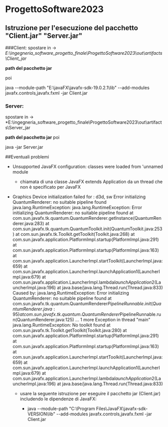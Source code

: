 # ProgettoSoftware2023

## Istruzione per l'esecuzione del pacchetto "Client.jar" "Server.jar"

###Client:
spostare in -> *E:\ingegneria_software_progetto_finale\ProgettoSoftware2023\out\artifacts\Client_jar*

**path del pacchetto jar**

poi

java --module-path "E:\javaFX\javafx-sdk-19.0.2.1\lib" --add-modules javafx.controls,javafx.fxml -jar Client.jar

### Server:

spostare in -> *E:\ingegneria_software_progetto_finale\ProgettoSoftware2023\out\artifacts\Server_jar

**path del pacchetto jar**
poi

java -jar Server.jar

##Eventuali problemi

* Unsupported JavaFX configuration: classes were loaded from 'unnamed module
  * chiamata di una classe JavaFX extends Application da un thread che non è specificato per JavaFX 


* Graphics Device initialization failed for :  d3d, sw
  Error initializing QuantumRenderer: no suitable pipeline found
  java.lang.RuntimeException: java.lang.RuntimeException: Error initializing QuantumRenderer: no suitable pipeline found
  at com.sun.javafx.tk.quantum.QuantumRenderer.getInstance(QuantumRenderer.java:283)
  at com.sun.javafx.tk.quantum.QuantumToolkit.init(QuantumToolkit.java:253)
  at com.sun.javafx.tk.Toolkit.getToolkit(Toolkit.java:268)
  at com.sun.javafx.application.PlatformImpl.startup(PlatformImpl.java:291)
  at com.sun.javafx.application.PlatformImpl.startup(PlatformImpl.java:163)
  at com.sun.javafx.application.LauncherImpl.startToolkit(LauncherImpl.java:659)
  at com.sun.javafx.application.LauncherImpl.launchApplication1(LauncherImpl.java:679)
  at com.sun.javafx.application.LauncherImpl.lambda$launchApplication$2(LauncherImpl.java:196)
  at java.base/java.lang.Thread.run(Thread.java:833)
  Caused by: java.lang.RuntimeException: Error initializing QuantumRenderer: no suitable pipeline found
  at com.sun.javafx.tk.quantum.QuantumRenderer$PipelineRunnable.init(QuantumRenderer.java:95)
  at com.sun.javafx.tk.quantum.QuantumRenderer$PipelineRunnable.run(QuantumRenderer.java:125)
  ... 1 more
  Exception in thread "main" java.lang.RuntimeException: No toolkit found
  at com.sun.javafx.tk.Toolkit.getToolkit(Toolkit.java:280)
  at com.sun.javafx.application.PlatformImpl.startup(PlatformImpl.java:291)
  at com.sun.javafx.application.PlatformImpl.startup(PlatformImpl.java:163)
  at com.sun.javafx.application.LauncherImpl.startToolkit(LauncherImpl.java:659)
  at com.sun.javafx.application.LauncherImpl.launchApplication1(LauncherImpl.java:679)
  at com.sun.javafx.application.LauncherImpl.lambda$launchApplication$2(LauncherImpl.java:196)
  at java.base/java.lang.Thread.run(Thread.java:833)
  * usare la seguente istruzione per eseguire il pacchetto jar (Client.jar) includendo le dipendenze di JavaFX:
  
    * java --module-path "C:\Program Files\JavaFX\javafx-sdk-VERSION\lib" --add-modules javafx.controls,javafx.fxml -jar Client.jar